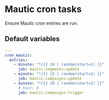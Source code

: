 # Mautic cron tasks
Ensure Mautic cron entries are run.
<!--ROLEVARS-->
## Default variables
```yaml
---
cron_mautic:
  entries:
    - minute: "*/{{ 10 | random(start=1) }}"
      job: mautic:segments:update
    - minute: "*/{{ 15 | random(start=1) }}"
      job: mautic:campaigns:update
    - minute: "*/{{ 10 | random(start=1) }}"
      # hour: 4
      job: mautic:campaigns:trigger
```

<!--ENDROLEVARS-->

<!--TOC-->
<!--ENDTOC-->
